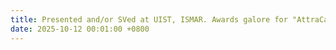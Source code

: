 ```yaml
---
title: Presented and/or SVed at UIST, ISMAR. Awards galore for "AttraCar": Honorable Mention Jury's Choice & Best Demo People's Choice at UIST + Best Demo at ISMAR! 
date: 2025-10-12 00:01:00 +0800
---
```

